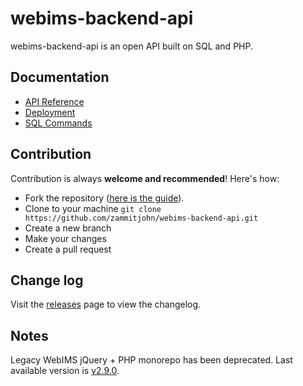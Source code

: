 # webims-backend-api
webims-backend-api is an open API built on SQL and PHP.

## Documentation
- [API Reference](docs/api.md)
- [Deployment](docs/deployment.md)
- [SQL Commands](docs/sql.md)

## Contribution
Contribution is always **welcome and recommended**! Here's how:
- Fork the repository ([here is the guide](https://help.github.com/articles/fork-a-repo/)).
- Clone to your machine ```git clone https://github.com/zammitjohn/webims-backend-api.git```
- Create a new branch
- Make your changes
- Create a pull request

## Change log
Visit the [releases](https://github.com/zammitjohn/WebIMS/releases) page to view the changelog.

## Notes
Legacy WebIMS jQuery + PHP monorepo has been deprecated. Last available version is [v2.9.0](https://github.com/zammitjohn/webims-backend-api/tree/v2.9.0).